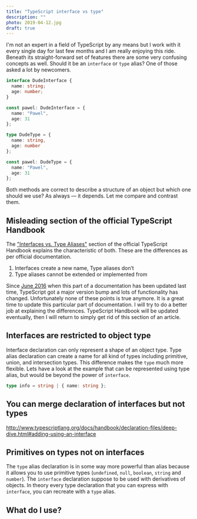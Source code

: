 ```yaml
---
title: "TypeScript interface vs type"
description: ""
photo: 2019-04-12.jpg
draft: true
---
```


I'm not an expert in a field of TypeScript by any means but I work with it every single day for last few months and I am really enjoying this ride. Beneath its straight-forward set of features there are some very confusing concepts as well. Should it be an `interface` or `type` alias? One of those asked a lot by newcomers.

```ts
interface DudeInterface {
  name: string;
  age: number;
}

const pawel: DudeInterface = {
  name: "Pawel",
  age: 31
};
```

```ts
type DudeType = {
  name: string,
  age: number
};

const pawel: DudeType = {
  name: "Pawel",
  age: 31
};
```

Both methods are correct to describe a structure of an object but which one should we use? As always — it depends. Let me compare and contrast them.

## Misleading section of the official TypeScript Handbook

The ["Interfaces vs. Type Aliases"](http://www.typescriptlang.org/docs/handbook/advanced-types.html#interfaces-vs-type-aliases) section of the official TypeScript Handbook explains the characteristic of both. These are the differences as per official documentation.

1. Interfaces create a new name, Type aliases don’t
2. Type aliases cannot be extended or implemented from

Since [June 2016](https://github.com/microsoft/TypeScript-Handbook/commit/939650d392f389090b663bc5117234cfda5d4812) when this part of a documentation has been updated last time, TypeScript got a major version bump and lots of functionality has changed. Unfortunately none of these points is true anymore. It is a great time to update this particular part of documentation. I will try to do a better job at explaining the differences. TypeScript Handbook will be updated eventually, then I will return to simply get rid of this section of an article.

## Interfaces are restricted to object type

Interface declaration can only represent a shape of an object type. Type alias declaration can create a name for all kind of types including primitive, union, and intersection types. This difference makes the `type` much more flexible. Lets have a look at the example that can be represented using type alias, but would be beyond the power of `interface`.

```ts
type info = string | { name: string };
```

## You can merge declaration of interfaces but not types

http://www.typescriptlang.org/docs/handbook/declaration-files/deep-dive.html#adding-using-an-interface

## Primitives on types not on interfaces

The `type` alias declaration is in some way more powerful than alias because it allows you to use primitive types (`undefined`, `null`, `boolean`, `string` and `number`). The `interface` declaration suppose to be used with derivatives of objects. In theory every type declaration that you can express with `interface`, you can recreate with a `type` alias. 

## What do I use?
